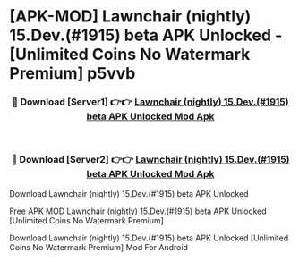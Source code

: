 # [APK-MOD] Lawnchair (nightly) 15.Dev.(#1915) beta APK Unlocked - [Unlimited Coins No Watermark Premium] p5vvb



<div align="center">
<h3>🔴 Download [Server1] 👉👉 <a href="https://momento.my/?title=Lawnchair_(nightly)_15.Dev.(#1915)_beta_APK_Unlocked">Lawnchair (nightly) 15.Dev.(#1915) beta APK Unlocked Mod Apk</a></h3><br>

<h3>🔴 Download [Server2] 👉👉 <a href="https://momento.my/?title=Lawnchair_(nightly)_15.Dev.(#1915)_beta_APK_Unlocked">Lawnchair (nightly) 15.Dev.(#1915) beta APK Unlocked Mod Apk</a></h3>
</div>



Download Lawnchair (nightly) 15.Dev.(#1915) beta APK Unlocked 

Free APK MOD Lawnchair (nightly) 15.Dev.(#1915) beta APK Unlocked [Unlimited Coins No Watermark Premium]

Download Lawnchair (nightly) 15.Dev.(#1915) beta APK Unlocked [Unlimited Coins No Watermark Premium] Mod For Android
